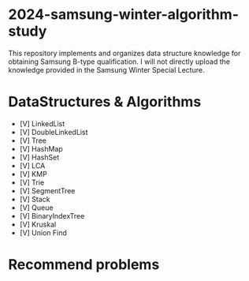 # 2024-samsung-winter-algorithm-study
This repository implements and organizes data structure knowledge for obtaining Samsung B-type qualification. 
I will not directly upload the knowledge provided in the Samsung Winter Special Lecture.

# DataStructures & Algorithms
- [V] LinkedList
- [V] DoubleLinkedList
- [V] Tree
- [V] HashMap
- [V] HashSet
- [V] LCA
- [V] KMP
- [V] Trie
- [V] SegmentTree
- [V] Stack
- [V] Queue
- [V] BinaryIndexTree
- [V] Kruskal
- [V] Union Find

# Recommend problems
